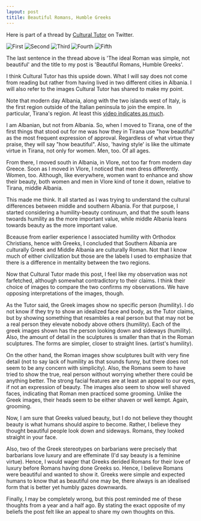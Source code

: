 ```yaml
---
layout: post
titile: Beautiful Romans, Humble Greeks
---
```


Here is part of a thread by [Cultural Tutor](https://twitter.com/culturaltutor/status/1681792688159440902) on Twitter.

![First]({{site.url}}/assets/images/greeksromans/1.png)
![Second]({{site.url}}/assets/images/greeksromans/2.png)
![Third]({{site.url}}/assets/images/greeksromans/3.png)
![Fourth]({{site.url}}/assets/images/greeksromans/4.png)
![Fifth]({{site.url}}/assets/images/greeksromans/5.png)

The last sentence in the thread above is 'The ideal Roman was simple, not beautiful' and the title to my post is 'Beautiful Romans, Humble Greeks'.

I think Cultural Tutor has this upside down. What I will say does not come from reading but rather from having lived in two different cities in Albania. I will also refer to the images Cultural Tutor has shared to make my point.

Note that modern day Albania, along with the two islands west of Italy, is the first region outside of the Italian peninsula to join the empire. In particular, Tirana's region. At least this [video indicates as much](https://www.youtube.com/watch?v=GylVIyK6voU).

I am Albanian, but not from Albania. So, when I moved to Tirana, one of the first things that stood out for me was how they in Tirana use "how beautiful" as the most frequent expression of approval. Regardless of what virtue they praise, they will say "how beautiful". Also, 'having style' is like the ultimate virtue in Tirana, not only for women. Men, too. Of all ages.

From there, I moved south in Albania, in Vlore, not too far from modern day Greece. Soon as I moved in Vlore, I noticed that men dress differently. Women, too. Although, like everywhere, women want to enhance and show their beauty, both women and men in Vlore kind of tone it down, relative to Tirana, middle Albania.

This made me think. It all started as I was trying to understand the cultural differences between middle and southern Albania. For that purpose, I started considering a humility-beauty continuum, and that the south leans twoards humility as the more important value, while middle Albania leans towards beauty as the more important value.

Bceause from earlier experience I associated humility with Orthodox Christians, hence with Greeks, I concluded that Southern Albania are culturally Greek and Middle Albania are culturally Roman. Not that I know much of either civilization but those are the labels I used to emphasize that there is a difference in mentality between the two regions.

Now that Cultural Tutor made this post, I feel like my observation was not farfetched, although somewhat contradictory to their claims. I think their choice of images to compare the two confirms my observations. We have opposing interpretations of the images, though.

As the Tutor said, the Greek images show no specific person (humility). I do not know if they try to show an idealized face and body, as the Tutor claims, but by showing something that resambles a real person but that may not be a real person they elevate nobody above others (humility). Each of the greek images shown has the person looking down and sideways (humility). Also, the amount of detail in the sculptures is smaller than that in the Roman sculptures. The forms are simpler, closer to straight lines. (artist's humility).

On the other hand, the Roman images show sculptures built with very fine detail (not to say lack of humility as that sounds funny, but there does not seem to be any concern with simplicity). Also, the Romans seem to have tried to show the true, real person without worrying whether there could be anything better. The strong facial features are at least an appeal to our eyes, if not an expression of beauty. The images also seem to show well shaved faces, indicating that Roman men practiced some grooming. Unlike the Greek images, their heads seem to be either shaven or well kempt. Again, grooming.

Now, I am sure that Greeks valued beauty, but I do not believe they thought beauty is what humans should aspire to become. Rather, I believe they thought beautiful people look down and sideways. Romans, they looked straight in your face.

Also, two of the Greek stereotypes on barbarians were precisely that barbarians love luxury and are effeminate (I'd say beauty is a feminine virtue). Hence, I would wager that Greeks derided Romans for their love of luxury before Romans having done Greeks so. Hence, I believe Romans were beautiful and wanted to show it. Greeks were simple and expected humans to know that as beautiful one may be, there always is an idealised form that is better yet humbly gazes downwards.

Finally, I may be completely wrong, but this post reminded me of these thoughts from a year and a half ago. By stating the exact opposite of my beliefs the post felt like an appeal to share my own thoughts on this.
